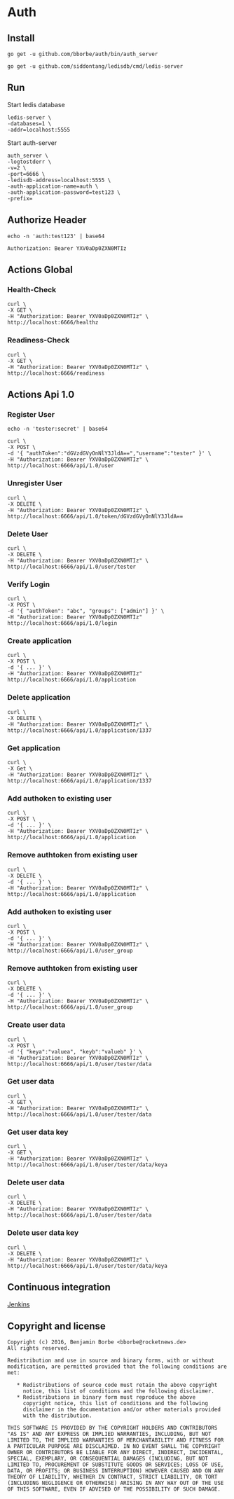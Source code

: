 # Auth

## Install

`go get -u github.com/bborbe/auth/bin/auth_server`

`go get -u github.com/siddontang/ledisdb/cmd/ledis-server`

## Run

Start ledis database

```
ledis-server \
-databases=1 \
-addr=localhost:5555
```

Start auth-server

```
auth_server \
-logtostderr \
-v=2 \
-port=6666 \
-ledisdb-address=localhost:5555 \
-auth-application-name=auth \
-auth-application-password=test123 \
-prefix=
```

## Authorize Header

`echo -n 'auth:test123' | base64`

`Authorization: Bearer YXV0aDp0ZXN0MTIz` 

## Actions Global

### Health-Check

```
curl \
-X GET \ 
-H "Authorization: Bearer YXV0aDp0ZXN0MTIz" \
http://localhost:6666/healthz
```

### Readiness-Check

```
curl \
-X GET \
-H "Authorization: Bearer YXV0aDp0ZXN0MTIz" \
http://localhost:6666/readiness
```

## Actions Api 1.0

### Register User

`echo -n 'tester:secret' | base64`

```
curl \
-X POST \
-d '{ "authToken":"dGVzdGVyOnNlY3JldA==","username":"tester" }' \
-H "Authorization: Bearer YXV0aDp0ZXN0MTIz" \
http://localhost:6666/api/1.0/user
```

### Unregister User

```
curl \
-X DELETE \
-H "Authorization: Bearer YXV0aDp0ZXN0MTIz" \
http://localhost:6666/api/1.0/token/dGVzdGVyOnNlY3JldA==
```

### Delete User

```
curl \
-X DELETE \
-H "Authorization: Bearer YXV0aDp0ZXN0MTIz" \
http://localhost:6666/api/1.0/user/tester
```

### Verify Login

```
curl \
-X POST \
-d '{ "authToken": "abc", "groups": ["admin"] }' \
-H "Authorization: Bearer YXV0aDp0ZXN0MTIz" http://localhost:6666/api/1.0/login
```

### Create application

```
curl \
-X POST \
-d '{ ... }' \
-H "Authorization: Bearer YXV0aDp0ZXN0MTIz" http://localhost:6666/api/1.0/application
```

### Delete application

```
curl \
-X DELETE \
-H "Authorization: Bearer YXV0aDp0ZXN0MTIz" \
http://localhost:6666/api/1.0/application/1337
```

### Get application

```
curl \
-X Get \
-H "Authorization: Bearer YXV0aDp0ZXN0MTIz" \
http://localhost:6666/api/1.0/application/1337
```

### Add authoken to existing user 

```
curl \
-X POST \
-d '{ ... }' \
-H "Authorization: Bearer YXV0aDp0ZXN0MTIz" \
http://localhost:6666/api/1.0/application
```

### Remove authtoken from existing user 

```
curl \
-X DELETE \
-d '{ ... }' \
-H "Authorization: Bearer YXV0aDp0ZXN0MTIz" \
http://localhost:6666/api/1.0/application
```

### Add authoken to existing user 

```
curl \
-X POST \
-d '{ ... }' \
-H "Authorization: Bearer YXV0aDp0ZXN0MTIz" \
http://localhost:6666/api/1.0/user_group
```

### Remove authtoken from existing user 

```
curl \
-X DELETE \
-d '{ ... }' \
-H "Authorization: Bearer YXV0aDp0ZXN0MTIz" \
http://localhost:6666/api/1.0/user_group
```

### Create user data

```
curl \
-X POST \
-d '{ "keya":"valuea", "keyb":"valueb" }' \
-H "Authorization: Bearer YXV0aDp0ZXN0MTIz" \
http://localhost:6666/api/1.0/user/tester/data
```

### Get user data

```
curl \
-X GET \
-H "Authorization: Bearer YXV0aDp0ZXN0MTIz" \
http://localhost:6666/api/1.0/user/tester/data
```

### Get user data key

```
curl \
-X GET \
-H "Authorization: Bearer YXV0aDp0ZXN0MTIz" \
http://localhost:6666/api/1.0/user/tester/data/keya
```

### Delete user data

```
curl \
-X DELETE \
-H "Authorization: Bearer YXV0aDp0ZXN0MTIz" \
http://localhost:6666/api/1.0/user/tester/data
```

### Delete user data key

```
curl \
-X DELETE \
-H "Authorization: Bearer YXV0aDp0ZXN0MTIz" \
http://localhost:6666/api/1.0/user/tester/data/keya
```

## Continuous integration

[Jenkins](https://www.benjamin-borbe.de/jenkins/job/Go-Auth/)

## Copyright and license

    Copyright (c) 2016, Benjamin Borbe <bborbe@rocketnews.de>
    All rights reserved.
    
    Redistribution and use in source and binary forms, with or without
    modification, are permitted provided that the following conditions are
    met:
    
       * Redistributions of source code must retain the above copyright
         notice, this list of conditions and the following disclaimer.
       * Redistributions in binary form must reproduce the above
         copyright notice, this list of conditions and the following
         disclaimer in the documentation and/or other materials provided
         with the distribution.

    THIS SOFTWARE IS PROVIDED BY THE COPYRIGHT HOLDERS AND CONTRIBUTORS
    "AS IS" AND ANY EXPRESS OR IMPLIED WARRANTIES, INCLUDING, BUT NOT
    LIMITED TO, THE IMPLIED WARRANTIES OF MERCHANTABILITY AND FITNESS FOR
    A PARTICULAR PURPOSE ARE DISCLAIMED. IN NO EVENT SHALL THE COPYRIGHT
    OWNER OR CONTRIBUTORS BE LIABLE FOR ANY DIRECT, INDIRECT, INCIDENTAL,
    SPECIAL, EXEMPLARY, OR CONSEQUENTIAL DAMAGES (INCLUDING, BUT NOT
    LIMITED TO, PROCUREMENT OF SUBSTITUTE GOODS OR SERVICES; LOSS OF USE,
    DATA, OR PROFITS; OR BUSINESS INTERRUPTION) HOWEVER CAUSED AND ON ANY
    THEORY OF LIABILITY, WHETHER IN CONTRACT, STRICT LIABILITY, OR TORT
    (INCLUDING NEGLIGENCE OR OTHERWISE) ARISING IN ANY WAY OUT OF THE USE
    OF THIS SOFTWARE, EVEN IF ADVISED OF THE POSSIBILITY OF SUCH DAMAGE.

